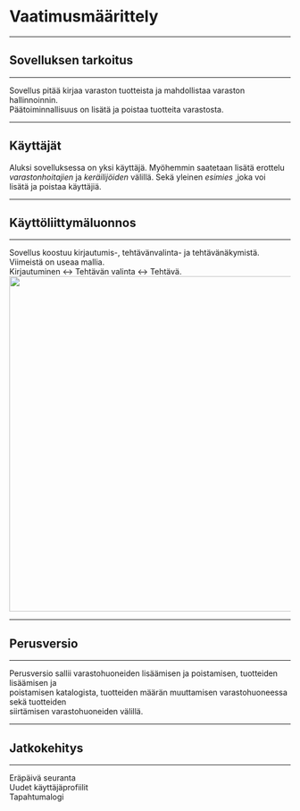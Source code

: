 # Vaatimusmäärittely
----

## Sovelluksen tarkoitus
----
<p>Sovellus pitää kirjaa varaston tuotteista ja mahdollistaa varaston hallinnoinnin. </br>
Päätoiminnallisuus on lisätä ja poistaa tuotteita varastosta.</p>

---
## Käyttäjät
Aluksi sovelluksessa on yksi käyttäjä. Myöhemmin saatetaan lisätä erottelu </br>
_varastonhoitajien_ ja _keräilijöiden_ välillä. Sekä yleinen _esimies_ ,joka voi </br>
lisätä ja poistaa käyttäjiä.

----
## Käyttöliittymäluonnos
----
Sovellus koostuu kirjautumis-, tehtävänvalinta- ja tehtävänäkymistä. Viimeistä on useaa mallia. </br>
Kirjautuminen <-> Tehtävän valinta <-> Tehtävä. </br>
<img src="./kuvat/käyttöliittymä.jpg" width="600">

----
## Perusversio
----
Perusversio sallii varastohuoneiden lisäämisen ja poistamisen, tuotteiden lisäämisen ja </br> 
poistamisen katalogista, tuotteiden määrän muuttamisen varastohuoneessa sekä tuotteiden </br> 
siirtämisen varastohuoneiden välillä.

----
## Jatkokehitys
----
Eräpäivä seuranta </br>
Uudet käyttäjäprofiilit </br>
Tapahtumalogi </br>
